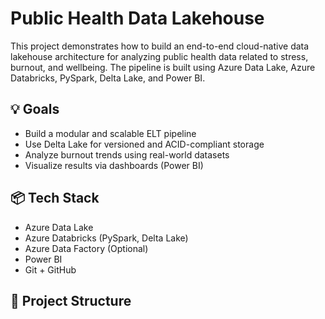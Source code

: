 # Public Health Data Lakehouse

This project demonstrates how to build an end-to-end cloud-native data lakehouse architecture for analyzing public health data related to stress, burnout, and wellbeing. The pipeline is built using Azure Data Lake, Azure Databricks, PySpark, Delta Lake, and Power BI.

## 💡 Goals
- Build a modular and scalable ELT pipeline
- Use Delta Lake for versioned and ACID-compliant storage
- Analyze burnout trends using real-world datasets
- Visualize results via dashboards (Power BI)

## 📦 Tech Stack
- Azure Data Lake
- Azure Databricks (PySpark, Delta Lake)
- Azure Data Factory (Optional)
- Power BI
- Git + GitHub

## 📁 Project Structure


